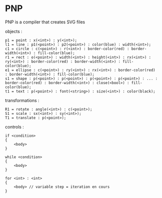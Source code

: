 PNP
===

PNP is a compiler that creates SVG files



objects :

	p1 = point : x(<int>) : y(<int>);
	l1 = line : p1(<point>) : p2(<point>) : color(blue) : width(<int>);
	c1 = circle : c(<point>) : r(<int>) : border-color(red) : border-width(<int>) : fill-color(blue);
	r1 = rect : o(<point>) : width(<int>) : height(<int>) : rx(<int>) : ry(<int>) : border-color(red) : border-width(<int>) : fill-color(blue);
	e1 = ellipse : c(<point>) : ry(<int>) : rx(<int>) : border-color(red) : border-width(<int>) : fill-color(blue);
	s1 = shape : p(<point>) : p(<point>) : p(<point>) : p(<point>) : ... : border-color(red) : border-width(<int>) : close(<bool>) : fill-color(blue);
	t1 = text : p(<point>) : font(<string>) : size(<int>) : color(black);


transformations :

	R1 = rotate : angle(<int>) : c(<point>);
	S1 = scale : sx(<int>) : sy(<int>);
	T1 = translate : p(<point>);


controls :

	if <condition>
	{
		<body>
	}

	while <condition>
	{
		<body>
	}

	for <int> : <int>
	{
		<body> // variable step = iteration en cours
	}
